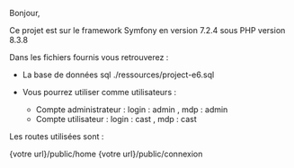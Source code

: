 Bonjour,


Ce projet est sur le framework Symfony en version 7.2.4 sous PHP version 8.3.8

Dans les fichiers fournis vous retrouverez :

- La base de données sql ./ressources/project-e6.sql

- Vous pourrez utiliser comme utilisateurs :

  - Compte administrateur : login : admin , mdp : admin
  - Compte utilisateur : login : cast , mdp : cast
 
Les routes utilisées sont : 

  {votre url}/public/home
  {votre url}/public/connexion
  
    
